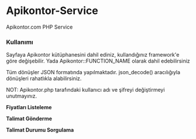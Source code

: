 # Apikontor-Service
Apikontor.com PHP Service

<h3>Kullanımı</h3>

<span>Sayfaya Apikontor kütüphanesini dahil ediniz, kullandığınız framework'e göre değişebilir. Yada Apikontor::FUNCTION_NAME olarak dahil edebilirsiniz</span>

<span>Tüm dönüşler JSON formatında yapılmaktadır. json_decode() aracılığıyla dönüşleri rahatlıkla alabilirsiniz.</span>

<span>NOT: Apikontor.php tarafındaki kullanıcı adı ve şifreyi değiştirmeyi unutmayınız.</span>

<b>Fiyatları Listeleme</b>

<?php
echo Apikontor::fiyatlar();
?>

<b>Talimat Gönderme</b>

<?php
echo Apikontor::talimat('sms','vodafone','79','5XXXXXXXXX','1234567');
?>

<b>Talimat Durumu Sorgulama</b>

<?php
echo Apikontor::takip('1234567');
?>
